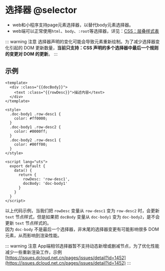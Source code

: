 # 选择器 @selector

- web和小程序支持page元素选择器，以替代body元素选择器。
- web端可以正常使用`html`、`body`、`:root`等选择器，详见：[CSS：层叠样式表](https://developer.mozilla.org/zh-CN/docs/Web/CSS)

<!-- CSSJSON.selector_values.compatibility -->

::: warning 注意
选择器声明的变化可能会导致元素重新绘制。为了减少选择器变化引起的 DOM 更新数量，**当前只支持：CSS 声明的多个选择器中最后一个规则的变更对 DOM 的更新**。
:::

## 示例

```vue
<template>
  <div :class="{{docBody}}">
    <text :class="{{rowDesc}}">描述内容</text>
  </div>
</template>

<style>
  .doc-body1 .row-desc1 {
    color: #ff0000;
  }
  .doc-body1 .row-desc2 {
    color: #0000ff;
  }
  .doc-body2 .row-desc1 {
    color: #00ff00;
  }
</style>

<script lang="uts">
  export default {
    data() {
      return {
        rowDesc: 'row-desc1',
        docBody: 'doc-body1'
      }
    }
  }
</script>
```

以上代码示例，当我们把 `rowDesc` 变量从 `row-desc1` 变为 `row-desc2` 时，会更新 `text` 节点样式，但是如果把 `docBody` 变量从 `doc-body1` 变为 `doc-body2`，是不会更新 `text` 节点样式的。\
因为 `doc-body` 不是最后一个选择器，非末尾的选择器变更有可能影响很多 DOM 元素，从而影响到渲染性能。

::: warning 注意
App端相邻选择器暂不支持动态新增或删减节点，为了优化性能减少一些重新渲染工作，示例 [https://issues.dcloud.net.cn/pages/issues/detail?id=1452](https://issues.dcloud.net.cn/pages/issues/detail?id=1452)
:::
